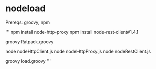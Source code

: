nodeload
========

Prereqs: groovy, npm

'''
npm install node-http-proxy
npm install node-rest-client#1.4.1


groovy Ratpack.groovy

node nodeHttpClient.js
node nodeHttpProxy.js
node nodeRestClient.js

groovy load.groovy
'''
